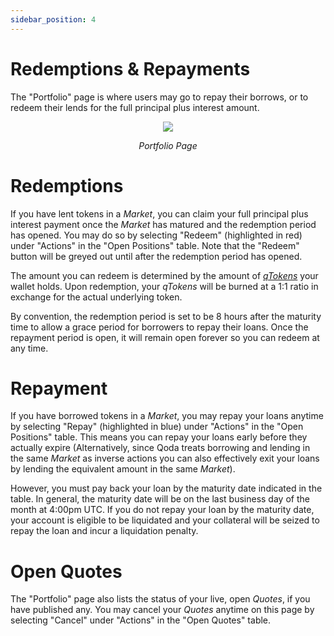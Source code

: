 ```yaml
---
sidebar_position: 4
---
```


# Redemptions & Repayments

The "Portfolio" page is where users may go to repay their borrows, or to redeem their lends for the full principal plus interest amount.

<center>
  <img src="/img/getting-started/redemptions-repayments/1.png"></img>
  <p><i>Portfolio Page</i></p>
</center>

# Redemptions

If you have lent tokens in a *Market*, you can claim your full principal plus interest payment once the *Market* has matured and the redemption period has opened. You may do so by selecting "Redeem" (highlighted in red) under "Actions" in the "Open Positions" table. Note that the "Redeem" button will be greyed out until after the redemption period has opened.

The amount you can redeem is determined by the amount of [*qTokens*](/glossary-of-terms#qtoken) your wallet holds. Upon redemption, your *qTokens* will be burned at a 1:1 ratio in exchange for the actual underlying token.

By convention, the redemption period is set to be 8 hours after the maturity time to allow a grace period for borrowers to repay their loans. Once the repayment period is open, it will remain open forever so you can redeem at any time.

# Repayment

If you have borrowed tokens in a *Market*, you may repay your loans anytime by selecting "Repay" (highlighted in blue) under "Actions" in the "Open Positions" table. This means you can repay your loans early before they actually expire (Alternatively, since Qoda treats borrowing and lending in the same *Market* as inverse actions you can also effectively exit your loans by lending the equivalent amount in the same *Market*).

However, you must pay back your loan by the maturity date indicated in the table. In general, the maturity date will be on the last business day of the month at 4:00pm UTC. If you do not repay your loan by the maturity date, your account is eligible to be liquidated and your collateral will be seized to repay the loan and incur a liquidation penalty.

# Open Quotes

The "Portfolio" page also lists the status of your live, open *Quotes*, if you have published any. You may cancel your *Quotes* anytime on this page by selecting "Cancel" under "Actions" in the "Open Quotes" table.
